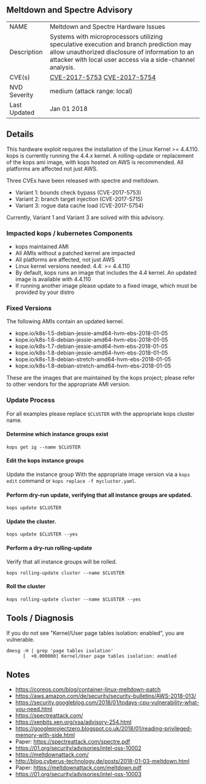 ## Meltdown and Spectre Advisory

| | |
|-------------|--------|
| NAME         	| Meltdown and Spectre Hardware Issues |
| Description  	| Systems with microprocessors utilizing speculative execution and branch prediction may allow unauthorized disclosure of information to an attacker with local user access via a side-channel analysis. 	|
| CVE(s)       	| [CVE-2017-5753](https://nvd.nist.gov/vuln/detail/CVE-2017-5753)  [CVE-2017-5754](https://nvd.nist.gov/vuln/detail/CVE-2017-5753) |
| NVD Severity 	| medium (attack range: local) |
| Last Updated  | Jan 01 2018 |

##  Details

This hardware exploit requires the installation of the Linux Kernel >= 4.4.110.
kops is currently running the 4.4.x kernel.  A rolling-update or replacement of
the kops ami image, with kops hosted on AWS is recommended. All platforms are
affected not just AWS.

Three CVEs have been released with spectre and meltdown.

- Variant 1: bounds check bypass (CVE-2017-5753)
- Variant 2: branch target injection (CVE-2017-5715)
- Variant 3: rogue data cache load (CVE-2017-5754)

Currently, Variant 1 and Variant 3 are solved with this advisory.


### Impacted kops / kubernetes Components

- kops maintained AMI
- All AMIs without a patched kernel are impacted
- All platforms are affected, not just AWS
- Linux kernel versions needed: 4.4: >= 4.4.110
- By default, kops runs an image that includes the 4.4 kernel. An updated image is available with 4.4.110
- If running another image please update to a fixed image, which must be provided by your distro

### Fixed Versions

The following AMIs contain an updated kernel.

- kope.io/k8s-1.5-debian-jessie-amd64-hvm-ebs-2018-01-05
- kope.io/k8s-1.6-debian-jessie-amd64-hvm-ebs-2018-01-05
- kope.io/k8s-1.7-debian-jessie-amd64-hvm-ebs-2018-01-05
- kope.io/k8s-1.8-debian-jessie-amd64-hvm-ebs-2018-01-05
- kope.io/k8s-1.8-debian-stretch-amd64-hvm-ebs-2018-01-05
- kope.io/k8s-1.8-debian-stretch-amd64-hvm-ebs-2018-01-05

These are the images that are maintained by the kops project; please refer to
other vendors for the appropriate AMI version.

### Update Process

For all examples please replace `$CLUSTER` with the appropriate kops cluster
name.

#### Determine which instance groups exist

`kops get ig --name $CLUSTER`

#### Edit the kops instance groups 

Update the instance group With the appropriate image version via a `kops 
edit` command or `kops replace -f mycluster.yaml`.

#### Perform dry-run update, verifying that all instance groups are updated.

`kops update $CLUSTER` 

#### Update the cluster.

`kops update $CLUSTER --yes`

#### Perform a dry-run rolling-update

Verify that all instance groups will be rolled.

`kops rolling-update cluster --name $CLUSTER`

#### Roll the cluster

`kops rolling-update cluster --name $CLUSTER --yes`

## Tools / Diagnosis

If you do not see "Kernel/User page tables isolation: enabled", you are vulnerable.

```console
dmesg -H | grep 'page tables isolation'
      [  +0.000000] Kernel/User page tables isolation: enabled
```

## Notes
- https://coreos.com/blog/container-linux-meltdown-patch
- https://aws.amazon.com/de/security/security-bulletins/AWS-2018-013/
- https://security.googleblog.com/2018/01/todays-cpu-vulnerability-what-you-need.html
- https://spectreattack.com/
- https://xenbits.xen.org/xsa/advisory-254.html
- https://googleprojectzero.blogspot.co.uk/2018/01/reading-privileged-memory-with-side.html
- Paper: https://spectreattack.com/spectre.pdf
- https://01.org/security/advisories/intel-oss-10002
- https://meltdownattack.com/
- http://blog.cyberus-technology.de/posts/2018-01-03-meltdown.html
- Paper: https://meltdownattack.com/meltdown.pdf
- https://01.org/security/advisories/intel-oss-10003



